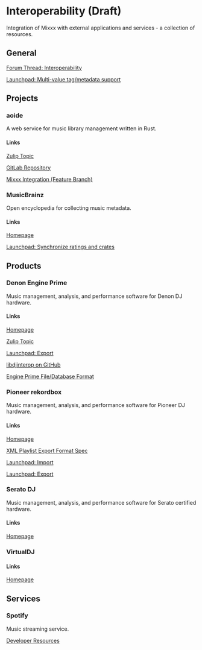 # Interoperability (Draft)

Integration of Mixxx with external applications and services - a
collection of resources.

## General

[Forum Thread:
Interoperability](https://www.mixxx.org/forums/viewtopic.php?f=1&t=8838)

[Launchpad: Multi-value tag/metadata
support](https://bugs.launchpad.net/mixxx/+bug/1743699)

## Projects

### aoide

A web service for music library management written in Rust.

#### Links

[Zulip
Topic](https://mixxx.zulipchat.com/#narrow/stream/109171-development/topic/aoide.20Music.20Library)

[GitLab Repository](https://gitlab.com/uklotzde/aoide-rs)

[Mixxx Integration (Feature
Branch)](https://github.com/uklotzde/mixxx/tree/dev_aoide)

### MusicBrainz

Open encyclopedia for collecting music metadata.

#### Links

[Homepage](https://musicbrainz.org)

[Launchpad: Synchronize ratings and
crates](https://bugs.launchpad.net/mixxx/+bug/1741147)

## Products

### Denon Engine Prime

Music management, analysis, and performance software for Denon DJ
hardware.

#### Links

[Homepage](https://www.denondj.com/engine-prime)

[Zulip
Topic](https://mixxx.zulipchat.com/#narrow/stream/109171-development/topic/Export.20to.20Engine.20Prime)

[Launchpad: Export](https://bugs.launchpad.net/mixxx/+bug/1826162)

[libdjinterop on GitHub](https://github.com/xsco/libdjinterop)

[Engine Prime File/Database Format](engine_library_format)

### Pioneer rekordbox

Music management, analysis, and performance software for Pioneer DJ
hardware.

#### Links

[Homepage](https://rekordbox.com)

[XML Playlist Export Format
Spec](http://www.prodjnet.com/rekordbox/support/pdf/xml_format_list.pdf)

[Launchpad: Import](https://bugs.launchpad.net/mixxx/+bug/1476290)

[Launchpad: Export](https://bugs.launchpad.net/mixxx/+bug/1796177)

### Serato DJ

Music management, analysis, and performance software for Serato
certified hardware.

#### Links

[Homepage](https://serato.com/dj)

### VirtualDJ

#### Links

[Homepage](https://www.virtualdj.com/)

## Services

### Spotify

Music streaming service.

[Developer Resources](https://developer.spotify.com)
